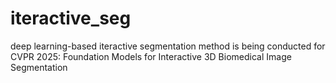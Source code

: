 # iteractive_seg
deep learning-based iteractive segmentation method is being conducted for CVPR 2025: Foundation Models for Interactive 3D Biomedical Image Segmentation
